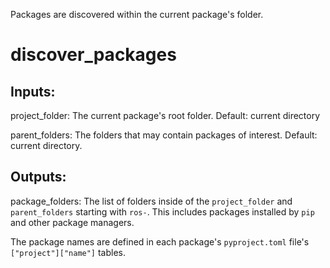 Packages are discovered within the current package's folder.

# discover_packages
## Inputs:
project_folder: The current package's root folder. Default: current directory

parent_folders: The folders that may contain packages of interest. Default: current directory.

## Outputs:
package_folders: The list of folders inside of the `project_folder` and `parent_folders` starting with `ros-`. This includes packages installed by `pip` and other package managers.

The package names are defined in each package's `pyproject.toml` file's `["project"]["name"]` tables.